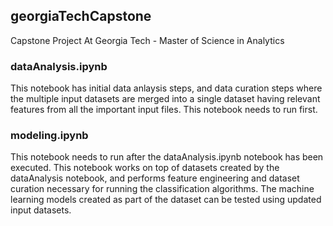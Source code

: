 ## georgiaTechCapstone
Capstone Project At Georgia Tech - Master of Science in Analytics 

### dataAnalysis.ipynb
This notebook has initial data anlaysis steps, and data curation steps where the multiple input datasets are merged into a single dataset having relevant features from all the important input files. This notebook needs to run first. 

### modeling.ipynb
This notebook needs to run after the dataAnalysis.ipynb notebook has been executed. This notebook works on top of datasets created by the dataAnalysis notebook, and performs feature engineering and dataset curation necessary for running the classification algorithms. The machine learning models created as part of the dataset can be tested using updated input datasets. 
